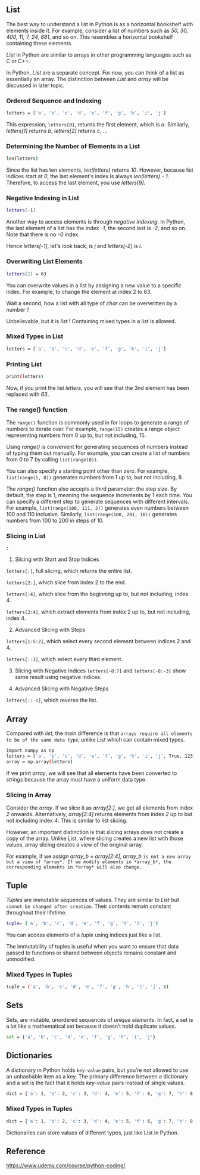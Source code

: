 
## List
The best way to understand a list in Python is as a horizontal bookshelf with elements
inside it. For example, consider a list of numbers such as *50, 30, 400, 11, 7, 24, 681*,
and so on. This resembles a horizontal bookshelf containing these elements.

*List* in Python are similar to arrays in other programming languages such as C or C++. 

In Python, *List* are a separate concept. For now, you can think of a list as essentially
an array. The distinction between *List* and *array* will be discussed in later topic.

### Ordered Sequence and Indexing
```bash
letters = ['a', 'b', 'c', 'd', 'e', 'f', 'g', 'h', 'i', 'j']
```
This expression, `letters[0]`, returns the first element, which is *a*. Similarly,
*letters[1]* returns *b*, *letters[2]* returns *c*, ...

### Determining the Number of Elements in a List
```bash
len(letters)
```

Since the list has ten elements, *len(letters)* returns *10*. However, because list indices
start at *0*, the last element's index is always *len(letters) - 1*. Therefore, to access
the last element, you use *letters[9]*.

### Negative Indexing in List
```bash
letters[-1]
```

Another way to access elements is through *negative indexing*. In Python, the last element of
a list has the index *-1*, the second last is *-2*, and so on. Note that there is no *-0* index.

Hence *letters[-1]*, let's look back, is *j* and *letters[-2]* is *i*.

### Overwriting List Elements
```bash
letters[2] = 63
```
You can overwrite values in a list by assigning a new value to a specific index. For example,
to change the element at index 2 to 63.

Wait a second, how a list with all type of *char* can be overwritten by a number ?

Unbelievable, but it is *list* ! Containing mixed types in a list is allowed.

### Mixed Types in List
```bash
letters = ['a', 'b', 'c', 'd', 'e', 'f', 'g', 'h', 'i', 'j']
```

### Printing List
```bash
print(letters)
```
Now, if you print the list *letters*, you will see that the 3nd element has been replaced with *63*.

### The range() function

The `range()` function is commonly used in for loops to generate a range of numbers to
iterate over. For example, `range(15)` creates a range object representing numbers from 0
up to, but not including, 15.

Using *range()* is convenient for generating sequences of numbers instead of typing them out manually.
For example, you can create a list of numbers from 0 to 7 by calling `list(range(8))`.

You can also specify a starting point other than zero. For example, `list(range(1, 8))` generates
 numbers from 1 up to, but not including, 8.

The *range()* function also accepts a third parameter: the step size. By default, the step is 1,
meaning the sequence increments by 1 each time. You can specify a different step to generate
sequences with different intervals. For example, `list(range(100, 111, 2))` generates even
numbers between 100 and 110 inclusive. Similarly, `list(range(100, 201, 10))` generates numbers
from 100 to 200 in steps of 10.

### Slicing in List
`:`
1. Slicing with Start and Stop Indices

`letters[:]`, full slicing, which returns the entire list.

`letters[2:]`, which slice from index 2 to the end.

`letters[:4]`, which slice from the beginning up to, but not including, index 4.

`letters[2:4]`, which extract elements from index 2 up to, but not including, index 4.

2. Advanced Slicing with Steps

`letters[1:5:2]`, which select every second element between indices 2 and 4.

`letters[::3]`, which select every third element.

3. Slicing with Negative Indices
`letters[-8:7]` and `letters[-8:-3]` show same result using negative indices.

4. Advanced Slicing with Negative Steps

`letters[::-1]`, which reverse the list.

## Array
Compared with *list*, the main difference is that `arrays require all elements to be of
the same data type`, unlike List which can contain mixed types.

```bash
import numpy as np
letters = ['a', 'b', 'c', 'd', 'e', 'f', 'g', 'h', 'i', 'j', True, 123]
array = np.array(letters)
```
If we print *array*, we will see that all elements have been converted to *strings*
because the array must have a uniform data type.

### Slicing in Array

Consider the *array*. If we slice it as *array[2:]*, we get all elements from index *2*
onwards. Alternatively, *array[2:4]* returns elements from index *2* up to but not
including index *4*. This is similar to list slicing.

However, an important distinction is that slicing arrays does not create a copy of the array.
Unlike List, where slicing creates a new list with those values, array slicing creates a
view of the original array.

For example, if we assign *array_b = array[2:4]*, *array_b* `is not a new array but a view
of *array*. If we modify elements in *array_b*, the corresponding elements in *array* will
also change.`

## Tuple
*Tuples* are immutable sequences of values. They are similar to *List* but `cannot be changed
 after creation`. Their contents remain constant throughout their lifetime.

```bash
tuple= ('a', 'b', 'c', 'd', 'e', 'f', 'g', 'h', 'i', 'j')
```
You can access elements of a *tuple* using indices just like a list.

The immutability of tuples is useful when you want to ensure that data passed to functions
 or shared between objects remains constant and unmodified.

### Mixed Types in Tuples
```bash
tuple = ('a', 'b', 'c', 'd', 'e', 'f', 'g', 'h', 'i', 'j', 1)
```

## Sets
Sets, are mutable, unordered sequences of *unique elements*. In fact, a set is a lot like a mathematical set because it doesn’t hold duplicate values.

```bash
set = {'a', 'b', 'c', 'd', 'e', 'f', 'g', 'h', 'i', 'j'}
```

## Dictionaries
A dictionary in Python holds `key-value` pairs, but you’re not allowed to use an unhashable item
as a key. The primary difference between a dictionary and a set is the fact that it holds *key-value* pairs instead of single values.

```bash
dict = {'a': 1, 'b': 2, 'c': 3, 'd': 4, 'e': 5, 'f': 6, 'g': 7, 'h': 8, 'i': 9, 'j': 10}
```
### Mixed Types in Tuples

```bash
dict = {'a': 1, 'b': 2, 'c': 3, 'd': 4, 'e': 5, 'f': 6, 'g': 7, 'h': 8, 'i': 9, 'j': 10, 'l': true}
```
Dictionaries can store values of different types, just like List in Python.


## Reference

https://www.udemy.com/course/python-coding/